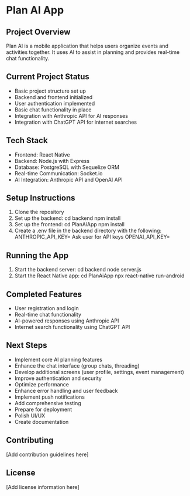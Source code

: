 # Plan AI App

## Project Overview
Plan AI is a mobile application that helps users organize events and activities together. It uses AI to assist in planning and provides real-time chat functionality.

## Current Project Status
- Basic project structure set up
- Backend and frontend initialized
- User authentication implemented
- Basic chat functionality in place
- Integration with Anthropic API for AI responses
- Integration with ChatGPT API for internet searches

## Tech Stack
- Frontend: React Native
- Backend: Node.js with Express
- Database: PostgreSQL with Sequelize ORM
- Real-time Communication: Socket.io
- AI Integration: Anthropic API and OpenAI API

## Setup Instructions
1. Clone the repository
2. Set up the backend:
   cd backend
   npm install
3. Set up the frontend:
   cd PlanAiApp
   npm install
4. Create a .env file in the backend directory with the following:
   ANTHROPIC_API_KEY= Ask user for API keys
   OPENAI_API_KEY=

## Running the App
1. Start the backend server:
   cd backend
   node server.js
2. Start the React Native app:
   cd PlanAiApp
   npx react-native run-android

## Completed Features
- User registration and login
- Real-time chat functionality
- AI-powered responses using Anthropic API
- Internet search functionality using ChatGPT API

## Next Steps
- Implement core AI planning features
- Enhance the chat interface (group chats, threading)
- Develop additional screens (user profile, settings, event management)
- Improve authentication and security
- Optimize performance
- Enhance error handling and user feedback
- Implement push notifications
- Add comprehensive testing
- Prepare for deployment
- Polish UI/UX
- Create documentation

## Contributing
[Add contribution guidelines here]

## License
[Add license information here]
